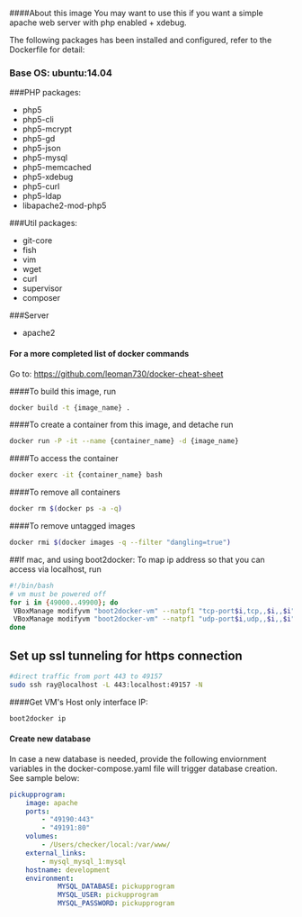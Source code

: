 ####About this image
You may want to use this if you want a simple apache web server with php enabled + xdebug.

The following packages has been installed and configured, refer to the Dockerfile for detail:
### Base OS: ubuntu:14.04
###PHP packages:
- php5
- php5-cli
- php5-mcrypt
- php5-gd
- php5-json
- php5-mysql
- php5-memcached
- php5-xdebug
- php5-curl
- php5-ldap
- libapache2-mod-php5

###Util packages:
- git-core
- fish
- vim
- wget
- curl
- supervisor
- composer

###Server
- apache2


#### For a more completed list of docker commands
Go to: https://github.com/leoman730/docker-cheat-sheet

####To build this image, run 
```bash
docker build -t {image_name} .
```
####To create a container from this image, and detache run
```bash
docker run -P -it --name {container_name} -d {image_name}
```
####To access the container
```bash
docker exerc -it {container_name} bash
```

####To remove all containers
```bash
docker rm $(docker ps -a -q)
```

####To remove untagged images
```bash
docker rmi $(docker images -q --filter "dangling=true")
```

##If mac, and using boot2docker:
To map ip address so that you can access via localhost, run
```bash
#!/bin/bash
# vm must be powered off
for i in {49000..49900}; do
 VBoxManage modifyvm "boot2docker-vm" --natpf1 "tcp-port$i,tcp,,$i,,$i";
 VBoxManage modifyvm "boot2docker-vm" --natpf1 "udp-port$i,udp,,$i,,$i";
done
```

## Set up ssl tunneling for https connection
```bash
#direct traffic from port 443 to 49157
sudo ssh ray@localhost -L 443:localhost:49157 -N
```

####Get VM's Host only interface IP:
```bash
boot2docker ip
```

#### Create new database 
In case a new database is needed, provide the following enviornment
variables in the docker-compose.yaml file will trigger database creation. See sample below:

```yaml
pickupprogram:
    image: apache
    ports:
        - "49190:443"
        - "49191:80"
    volumes:
        - /Users/checker/local:/var/www/
    external_links:
        - mysql_mysql_1:mysql
    hostname: development  
    environment:
            MYSQL_DATABASE: pickupprogram
            MYSQL_USER: pickupprogram
            MYSQL_PASSWORD: pickupprogram





